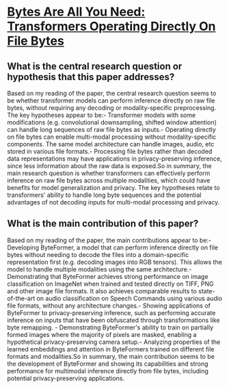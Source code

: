 # [Bytes Are All You Need: Transformers Operating Directly On File Bytes](https://arxiv.org/abs/2306.00238)

## What is the central research question or hypothesis that this paper addresses?

Based on my reading of the paper, the central research question seems to be whether transformer models can perform inference directly on raw file bytes, without requiring any decoding or modality-specific preprocessing. The key hypotheses appear to be:- Transformer models with some modifications (e.g. convolutional downsampling, shifted window attention) can handle long sequences of raw file bytes as inputs.- Operating directly on file bytes can enable multi-modal processing without modality-specific components. The same model architecture can handle images, audio, etc stored in various file formats.- Processing file bytes rather than decoded data representations may have applications in privacy-preserving inference, since less information about the raw data is exposed.So in summary, the main research question is whether transformers can effectively perform inference on raw file bytes across multiple modalities, which could have benefits for model generalization and privacy. The key hypotheses relate to transformers' ability to handle long byte sequences and the potential advantages of not decoding inputs for multi-modal processing and privacy.


## What is the main contribution of this paper?

Based on my reading of the paper, the main contributions appear to be:- Developing ByteFormer, a model that can perform inference directly on file bytes without needing to decode the files into a domain-specific representation first (e.g. decoding images into RGB tensors). This allows the model to handle multiple modalities using the same architecture.- Demonstrating that ByteFormer achieves strong performance on image classification on ImageNet when trained and tested directly on TIFF, PNG and other image file formats. It also achieves comparable results to state-of-the-art on audio classification on Speech Commands using various audio file formats, without any architecture changes.- Showing applications of ByteFormer to privacy-preserving inference, such as performing accurate inference on inputs that have been obfuscated through transformations like byte remapping. - Demonstrating ByteFormer's ability to train on partially formed images where the majority of pixels are masked, enabling a hypothetical privacy-preserving camera setup.- Analyzing properties of the learned embeddings and attention in ByteFormers trained on different file formats and modalities.So in summary, the main contribution seems to be the development of ByteFormer and showing its capabilities and strong performance for multimodal inference directly from file bytes, including potential privacy-preserving applications.
